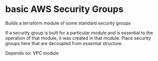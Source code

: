 # basic AWS Security Groups

Builds a terraform module of some standard security groups

If a security group is built for a particular module and is essential to the operation of that module, it was created in that module. Place security groups here that are decoupled from essential structure.

Depends on: VPC module